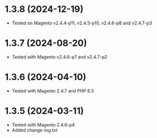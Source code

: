 1.3.8 (2024-12-19)
=============
- Tested on Magento v2.4.4-p11, v2.4.5-p10, v2.4.6-p8 and v2.4.7-p3

1.3.7 (2024-08-20)
=============
- Tested with Magento v2.4.6-p7 and v2.4.7-p2

1.3.6 (2024-04-10)
=============
- Tested with Magento 2.4.7 and PHP 8.3

1.3.5 (2024-03-11)
=============
- Tested with Magento 2.4.6-p4
- Added change-log.txt

